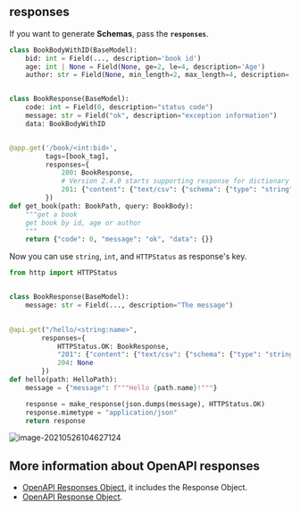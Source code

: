 ## responses

If you want to generate **Schemas**, pass the **`responses`**.

```python hl_lines="13"
class BookBodyWithID(BaseModel):
    bid: int = Field(..., description='book id')
    age: int | None = Field(None, ge=2, le=4, description='Age')
    author: str = Field(None, min_length=2, max_length=4, description='Author')


class BookResponse(BaseModel):
    code: int = Field(0, description="status code")
    message: str = Field("ok", description="exception information")
    data: BookBodyWithID


@app.get('/book/<int:bid>', 
         tags=[book_tag], 
         responses={
             200: BookResponse, 
             # Version 2.4.0 starts supporting response for dictionary types
             201: {"content": {"text/csv": {"schema": {"type": "string"}}}}
         })
def get_book(path: BookPath, query: BookBody):
    """get a book
    get book by id, age or author
    """
    return {"code": 0, "message": "ok", "data": {}}
```

Now you can use `string`, `int`, and `HTTPStatus` as response's key.

```python hl_lines="5 7"
from http import HTTPStatus


class BookResponse(BaseModel):
    message: str = Field(..., description="The message")

    
@api.get("/hello/<string:name>",
        responses={
            HTTPStatus.OK: BookResponse, 
            "201": {"content": {"text/csv": {"schema": {"type": "string"}}}},
            204: None
        })
def hello(path: HelloPath):
    message = {"message": f"""Hello {path.name}!"""}

    response = make_response(json.dumps(message), HTTPStatus.OK)
    response.mimetype = "application/json"
    return response
```


![image-20210526104627124](../assets/image-20210526104627124.png)

## More information about OpenAPI responses

- [OpenAPI Responses Object](https://spec.openapis.org/oas/v3.1.0#responses-object), it includes the Response Object.
- [OpenAPI Response Object](https://spec.openapis.org/oas/v3.1.0#response-object).

